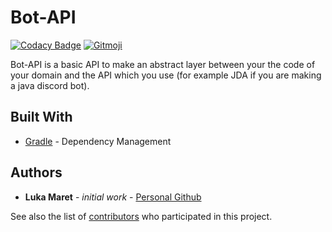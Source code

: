 # Bot-API

[![Codacy Badge](https://api.codacy.com/project/badge/Grade/8bc795de275c4cf1adef7576de57aa2e)](https://www.codacy.com/manual/LukaMrt/Bot-API?utm_source=github.com&amp;utm_medium=referral&amp;utm_content=LukaMrt/Bot-API&amp;utm_campaign=Badge_Grade)
[![Gitmoji](https://img.shields.io/badge/gitmoji-%20😜%20😍-FFDD67.svg?style=flat)](https://gitmoji.carloscuesta.me)

Bot-API is a basic API to make an abstract layer between your the code of your domain and the API which you use (for example JDA if you are making a java discord bot).

## Built With

*   [Gradle](https://gradle.org/) - Dependency Management

## Authors

*   **Luka Maret** - *initial work* - [Personal Github](https://github.com/LukaMrt)

See also the list of [contributors](https://github.com/LukaMrt/Bot-API/contributors) who participated in this project.
